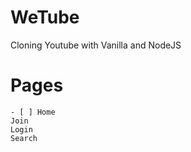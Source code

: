 # WeTube

Cloning Youtube with Vanilla and NodeJS

# Pages
    - [ ] Home
    Join
    Login
    Search
    